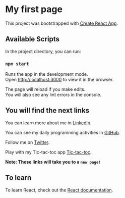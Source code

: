 # My first page

This project was bootstrapped with [Create React App](https://github.com/facebook/create-react-app).

## Available Scripts

In the project directory, you can run:

### `npm start`

Runs the app in the development mode.\
Open [http://localhost:3000](http://localhost:3000) to view it in the browser.

The page will reload if you make edits.\
You will also see any lint errors in the console.

## You will find the next links


You can learn more about me in [LinkedIn](https://www.linkedin.com/in/ricardoanaya/).

You can see my daily programming activities in [GitHub](https://github.com/anayaricardo).

Follow me on [Twitter](https://twitter.com/ricky_anaya).

Play with my Tic-tac-toc app [Tic-tac-toc](https://tic-tac-toc-react-game.netlify.app/).

**Note: These links will take you to a `new page!`**

## To learn

To learn React, check out the [React documentation](https://reactjs.org/).

